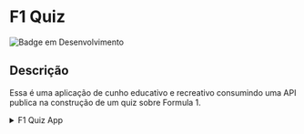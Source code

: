 # F1 Quiz

![Badge em Desenvolvimento](http://img.shields.io/static/v1?label=STATUS&message=EM%20DESENVOLVIMENTO&color=GREEN&style=for-the-badge)

## Descrição

Essa é uma aplicação de cunho educativo e recreativo consumindo uma API publica na construção de um quiz sobre Formula 1.

<details>
  <summary>F1 Quiz App</summary>

  <img src="https://github.com/alexomantovani/f1_quiz/blob/main/lib/assets/iphone_F1_Quiz.gif" width="400" height="690">

</details>




